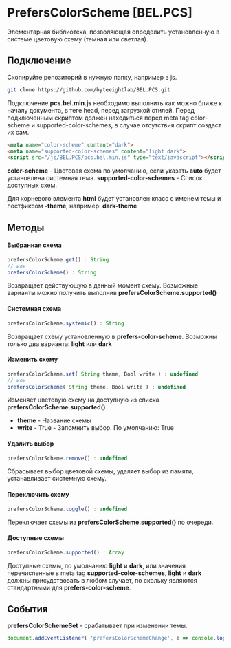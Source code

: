 # PrefersColorScheme [BEL.PCS]
Элементарная библиотека, позволяющая определить установленную в системе цветовую схему (темная или светлая).

## Подключение

Скопируйте репозиторий в нужную папку, например в js.

```bash
git clone https://github.com/byteeightlab/BEL.PCS.git
```

Подключение **pcs.bel.min.js** необходимо выполнить как можно ближе к началу документа, в теге head, перед загрузкой стилей. Перед подключенным скриптом должен находиться перед meta tag color-scheme и supported-color-schemes, в случае отсутствия скрипт создаст их сам.

```html
<meta name="color-scheme" content="dark">
<meta name="supported-color-schemes" content="light dark">
<script src="/js/BEL.PCS/pcs.bel.min.js" type="text/javascript"></script>
```

**color-scheme** - Цветовая схема по умолчанию, если указать **auto** будет установлена системная тема.
**supported-color-schemes** - Список доступных схем.

Для корневого элемента **html** будет установлен класс с именем темы и постфиксом **-theme**, например: **dark-theme**

## Методы

#### Выбранная схема

```js
prefersColorScheme.get() : String
// или
prefersColorScheme() : String
```

Возвращает действующую в данный момент схему. Возможные варианты можно получить выполнив **prefersColorScheme.supported()**

#### Системная схема

```js
prefersColorScheme.systemic() : String
```

Возвращает схему установленную в **prefers-color-scheme**. Возможны только два варианта: **light** или **dark**

#### Изменить схему

```js
prefersColorScheme.set( String theme, Bool write ) : undefined
// или
prefersColorScheme( String theme, Bool write ) : undefined
```
Изменяет цветовую схему на доступную из списка **prefersColorScheme.supported()**
- **theme** - Название схемы
- **write** - True - Запомнить выбор. По умолчанию: True

#### Удалить выбор

```js
prefersColorScheme.remove() : undefined
```

Сбрасывает выбор цветовой схемы, удаляет выбор из памяти, устанавливает системную схему. 

#### Переключить схему

```js
prefersColorScheme.toggle() : undefined
```

Переключает схемы из **prefersColorScheme.supported()** по очереди.

#### Доступные схемы

```js
prefersColorScheme.supported() : Array
```

Доступные схемы, по умолчанию **light** и **dark**, или значения перечисленные в meta tag **supported-color-schemes**, **light** и **dark** должны присудствовать в любом случает, по скольку являются стандартными для **prefers-color-scheme**.

## События

**prefersColorSchemeSet** - срабатывает при изменении темы.

```js
document.addEventListener( 'prefersColorSchemeChange', e => console.log( 'Theme: ' + prefersColorScheme() ) );
```